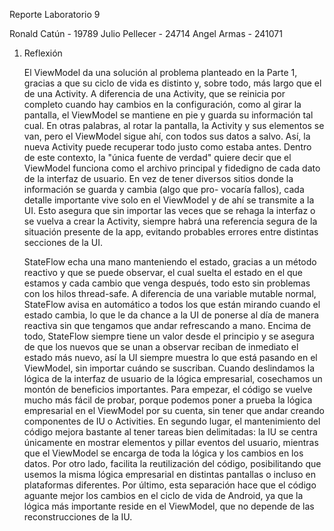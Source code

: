 Reporte Laboratorio 9

Ronald Catún - 19789
Julio Pellecer - 24714
Angel Armas - 241071


1. Reflexión

   El ViewModel da una solución al problema planteado en la Parte 1, gracias
   a que su ciclo de vida es distinto y, sobre todo, más largo que el de una
   Activity. A diferencia de una Activity, que se reinicia por completo cuando
   hay cambios en la configuración, como al girar la pantalla, el ViewModel se
   mantiene en pie y guarda su información tal cual. En otras palabras, al rotar
   la pantalla, la Activity y sus elementos se van, pero el ViewModel sigue ahí,
   con   todos sus    datos a salvo. Así, la   nueva Activity puede recuperar todo
   justo como estaba antes. Dentro de este contexto, la "única fuente de verdad" quiere
   decir que el ViewModel funciona como el archivo principal y fidedigno de cada dato de
   la interfaz de usuario.
   En vez de tener diversos sitios   donde la información se guarda y cambia (algo que pro-
   vocaría fallos), cada detalle importante vive solo en el ViewModel y de ahí se transmite
   a la UI. Esto asegura que   sin importar las veces que se rehaga la interfaz o se vuelva
   a crear la Activity, siempre  habrá una referencia segura de la situación presente de la
   app, evitando probables errores entre distintas secciones de la UI.
   
   StateFlow echa una mano manteniendo   el estado, gracias a un método reactivo y que se puede
   observar, el cual suelta el estado en el que estamos   y cada cambio que venga después, todo
   esto sin problemas con los hilos thread-safe. A diferencia de una variable mutable normal,
   StateFlow avisa en automático a todos los que están mirando cuando el estado cambia, lo que
   le da chance a la UI de ponerse al día de manera reactiva sin que tengamos que andar refrescando
   a mano. Encima de todo, StateFlow siempre tiene un valor desde el principio y se asegura de que
   los nuevos que se unan a observar reciban de inmediato el estado más nuevo, así la UI siempre
   muestra lo que está pasando en el ViewModel, sin importar cuándo se suscriban.
   Cuando deslindamos la lógica de la interfaz de usuario de la lógica empresarial, cosechamos
   un montón de beneficios importantes. Para empezar, el código se vuelve mucho más fácil de
   probar, porque podemos poner a prueba la lógica empresarial en el ViewModel por su cuenta, sin
   tener que andar creando componentes de IU o Activities. En segundo lugar, el mantenimiento del
   código mejora bastante al tener tareas bien delimitadas: la IU se centra únicamente en mostrar elementos
   y pillar eventos del usuario, mientras que el ViewModel se encarga de toda la lógica y los cambios en los
   datos. Por otro lado, facilita la reutilización del código, posibilitando que usemos la misma lógica
   empresarial en distintas pantallas o incluso en plataformas diferentes. Por último, esta separación hace
   que el código aguante mejor los cambios en el ciclo de vida de Android, ya que la lógica más
   importante reside en el ViewModel, que no depende de las reconstrucciones de la IU.
   
